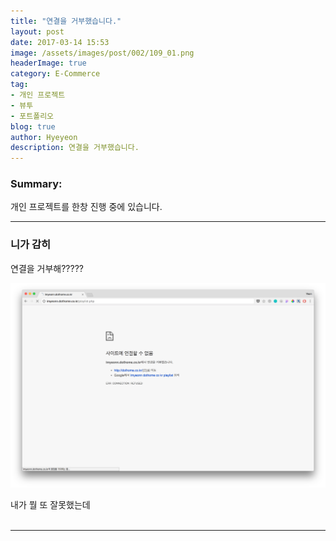 ```yaml
---
title: "연결을 거부했습니다."
layout: post
date: 2017-03-14 15:53
image: /assets/images/post/002/109_01.png
headerImage: true
category: E-Commerce
tag:
- 개인 프로젝트
- 뷰투
- 포트폴리오
blog: true
author: Hyeyeon
description: 연결을 거부했습니다.
---
```


### Summary:

개인 프로젝트를 한창 진행 중에 있습니다.

---


### 니가 감히

연결을 거부해?????

![pic1](/assets/images/post/002/109_01.png)
<figcaption class="caption">내가 뭘 또 잘못했는데</figcaption>

<br>

---
